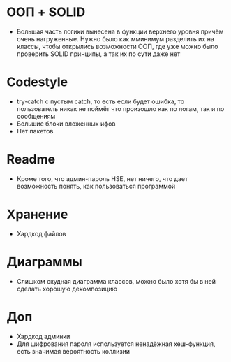# ООП + SOLID
- Большая часть логики вынесена в функции верхнего уровня причём очень нагруженные. Нужно было как мминимум разделить их на классы, чтобы открылись возможности ООП, где уже можно было проверить SOLID принципы, а так их по сути даже нет

# Codestyle
- try-catch с пустым catch, то есть если будет ошибка, то пользователь никак не поймёт что произошло как по логам, так и по сообщениям
- Большие блоки вложенных ифов
- Нет пакетов

# Readme
- Кроме того, что админ-пароль HSE, нет ничего, что дает возможность понять, как пользоваться программой

# Хранение
- Хардкод файлов

# Диаграммы
- Слишком скудная диаграмма классов, можно было хотя бы в ней сделать хорошую декомпозицию

# Доп
- Хардкод админки
- Для шифрования пароля используется ненадёжная хеш-функция, есть значимая вероятность коллизии

